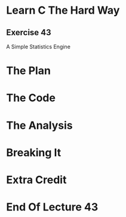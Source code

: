 Learn C The Hard Way
=======

Exercise 43
----

A Simple Statistics Engine



The Plan
====


The Code
====



The Analysis
====




Breaking It
====




Extra Credit
====



End Of Lecture 43
=====



